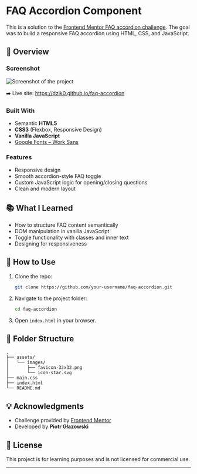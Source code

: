# FAQ Accordion Component

This is a solution to the [Frontend Mentor FAQ accordion challenge](https://www.frontendmentor.io/challenges/faq-accordion-WYV1bWy74). The goal was to build a responsive FAQ accordion using HTML, CSS, and JavaScript.

## 🚀 Overview

### Screenshot

![Screenshot of the project](./screenshot.png)

➡️ Live site: https://dzik0.github.io/faq-accordion

### Built With

- Semantic **HTML5**
- **CSS3** (Flexbox, Responsive Design)
- **Vanilla JavaScript**
- [Google Fonts – Work Sans](https://fonts.google.com/specimen/Work+Sans)

### Features

- Responsive design
- Smooth accordion-style FAQ toggle
- Custom JavaScript logic for opening/closing questions
- Clean and modern layout

## 📚 What I Learned

- How to structure FAQ content semantically
- DOM manipulation in vanilla JavaScript
- Toggle functionality with classes and inner text
- Designing for responsiveness

## 🔧 How to Use

1. Clone the repo:

   ```bash
   git clone https://github.com/your-username/faq-accordion.git
   ```

2. Navigate to the project folder:

   ```bash
   cd faq-accordion
   ```

3. Open `index.html` in your browser.

## 📁 Folder Structure

```
.
├── assets/
│   └── images/
│       ├── favicon-32x32.png
│       └── icon-star.svg
├── main.css
├── index.html
└── README.md
```

## 💡 Acknowledgments

- Challenge provided by [Frontend Mentor](https://www.frontendmentor.io)
- Developed by **Piotr Głazowski**

## 📝 License

This project is for learning purposes and is not licensed for commercial use.

---
